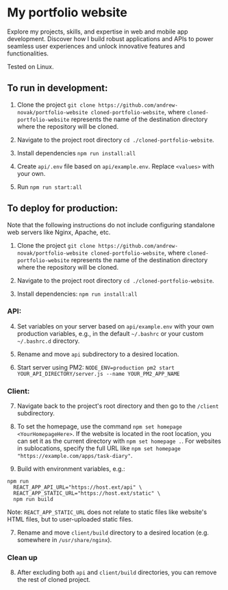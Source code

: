 # My portfolio website

Explore my projects, skills, and expertise in web and mobile app development. Discover how I build robust applications and APIs to power seamless user experiences and unlock innovative features and functionalities.

Tested on Linux.

## To run in development:

1. Clone the project `git clone https://github.com/andrew-novak/portfolio-website cloned-portfolio-website`, where `cloned-portfolio-website` represents the name of the destination directory where the repository will be cloned.

2. Navigate to the project root directory `cd ./cloned-portfolio-website`.

3. Install dependencies `npm run install:all`

4. Create `api/.env` file based on `api/example.env`. Replace `<values>` with your own.

5. Run `npm run start:all`

## To deploy for production:

Note that the following instructions do not include configuring standalone web servers like Nginx, Apache, etc.

1. Clone the project `git clone https://github.com/andrew-novak/portfolio-website cloned-portfolio-website`, where `cloned-portfolio-website` represents the name of the destination directory where the repository will be cloned.

2. Navigate to the project root directory `cd ./cloned-portfolio-website`.

3. Install dependencies: `npm run install:all`

### API:

4. Set variables on your server based on `api/example.env` with your own production variables, e.g., in the default `~/.bashrc` or your custom `~/.bashrc.d` directory.

5. Rename and move `api` subdirectory to a desired location.

6. Start server using PM2: `NODE_ENV=production pm2 start YOUR_API_DIRECTORY/server.js --name YOUR_PM2_APP_NAME`

### Client:

7. Navigate back to the project's root directory and then go to the `/client` subdirectory.

8. To set the homepage, use the command `npm set homepage <YourHomepageHere>`. If the website is located in the root location, you can set it as the current directory with `npm set homepage .`. For websites in sublocations, specify the full URL like `npm set homepage "https://example.com/apps/task-diary"`.

9. Build with environment variables, e.g.:

```
npm run
  REACT_APP_API_URL="https://host.ext/api" \
  REACT_APP_STATIC_URL="https://host.ext/static" \
  npm run build
```

Note: `REACT_APP_STATIC_URL` does not relate to static files like website's HTML files, but to user-uploaded static files.

7. Rename and move `client/build` directory to a desired location (e.g. somewhere in `/usr/share/nginx`).

### Clean up

8. After excluding both `api` and `client/build` directories, you can remove the rest of cloned project.

